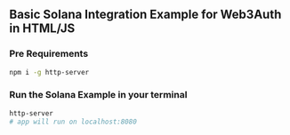 ## Basic Solana Integration Example for Web3Auth in HTML/JS

### Pre Requirements

```bash
npm i -g http-server
```

### Run the Solana Example in your terminal

```bash
http-server
# app will run on localhost:8080
```
